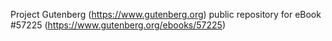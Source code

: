 Project Gutenberg (https://www.gutenberg.org) public repository for
eBook #57225 (https://www.gutenberg.org/ebooks/57225)

